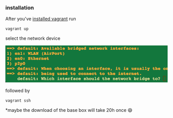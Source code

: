 ### installation

After you've [installed vagrant](http://www.vagrantup.com/downloads) run
```
vagrant up
```
select the network device

<img src="../img/selectnetworkdevice.png">


followed by
```
vagrant ssh
```
*maybe the download of the base box will take 20h once :smile:
